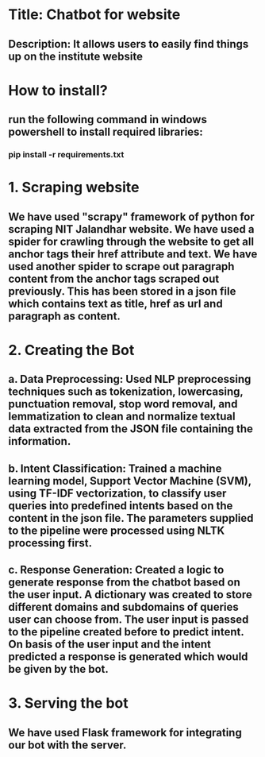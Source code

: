# Title: Chatbot for website 
## Description: It allows users to easily find things up on the institute website

# How to install?
## run the following command in windows powershell to install required libraries:
###    pip install -r requirements.txt

# 1. Scraping website
## We have used "scrapy" framework of python for scraping NIT Jalandhar website. We have used a spider for crawling through the website to get all anchor tags their href attribute and text. We have used another spider to scrape out paragraph content from the anchor tags scraped out previously. This has been stored in a json file which contains text as title, href as url and paragraph as content.

# 2. Creating the Bot
## a. Data Preprocessing: Used NLP preprocessing techniques such as tokenization, lowercasing, punctuation removal, stop word removal, and lemmatization to clean and normalize textual data extracted from the JSON file containing the information.
## b. Intent Classification: Trained a machine learning model, Support Vector Machine (SVM), using TF-IDF vectorization, to classify user queries into predefined intents based on the content in the json file. The parameters supplied to the pipeline were processed using NLTK processing first.
## c. Response Generation: Created a logic to generate response from the chatbot based on the user input. A dictionary was created to store different domains and subdomains of queries user can choose from. The user input is passed to the pipeline created before to predict intent. On basis of the user input and the intent predicted a response is generated which would be given by the bot.

# 3. Serving the bot
## We have used Flask framework for integrating our bot with the server.